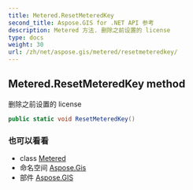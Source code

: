 ```yaml
---
title: Metered.ResetMeteredKey
second_title: Aspose.GIS for .NET API 参考
description: Metered 方法. 删除之前设置的 license
type: docs
weight: 30
url: /zh/net/aspose.gis/metered/resetmeteredkey/
---
```

## Metered.ResetMeteredKey method

删除之前设置的 license

```csharp
public static void ResetMeteredKey()
```

### 也可以看看

* class [Metered](../)
* 命名空间 [Aspose.Gis](../../metered/)
* 部件 [Aspose.GIS](../../../)


